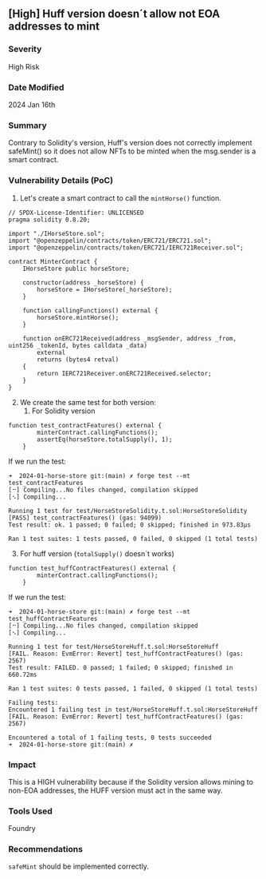 ## [High] Huff version doesn´t allow not EOA addresses to mint

### Severity

High Risk

### Date Modified

2024 Jan 16th

### Summary

Contrary to Solidity's version, Huff's version does not correctly implement safeMint() so it does not allow NFTs to be minted when the msg.sender is a smart contract.

### Vulnerability Details (PoC)

1. Let's create a smart contract to call the `mintHorse()` function.

```
// SPDX-License-Identifier: UNLICENSED
pragma solidity 0.8.20;

import "./IHorseStore.sol";
import "@openzeppelin/contracts/token/ERC721/ERC721.sol";
import "@openzeppelin/contracts/token/ERC721/IERC721Receiver.sol";

contract MinterContract {
    IHorseStore public horseStore;

    constructor(address _horseStore) {
        horseStore = IHorseStore(_horseStore);
    }

    function callingFunctions() external {
        horseStore.mintHorse();
    }

    function onERC721Received(address _msgSender, address _from, uint256 _tokenId, bytes calldata _data)
        external
        returns (bytes4 retval)
    {
        return IERC721Receiver.onERC721Received.selector;
    }
}
```

2. We create the same test for both version:
   1. For Solidity version

```
function test_contractFeatures() external {
        minterContract.callingFunctions();
        assertEq(horseStore.totalSupply(), 1);
    }
```

If we run the test:

```
➜  2024-01-horse-store git:(main) ✗ forge test --mt test_contractFeatures
[⠒] Compiling...No files changed, compilation skipped
[⠢] Compiling...

Running 1 test for test/HorseStoreSolidity.t.sol:HorseStoreSolidity
[PASS] test_contractFeatures() (gas: 94099)
Test result: ok. 1 passed; 0 failed; 0 skipped; finished in 973.83µs

Ran 1 test suites: 1 tests passed, 0 failed, 0 skipped (1 total tests)
```

3.  For huff version (`totalSupply()` doesn´t works)

```
function test_huffContractFeatures() external {
        minterContract.callingFunctions();
    }
```

If we run the test:

```
➜  2024-01-horse-store git:(main) ✗ forge test --mt test_huffContractFeatures
[⠒] Compiling...No files changed, compilation skipped
[⠢] Compiling...

Running 1 test for test/HorseStoreHuff.t.sol:HorseStoreHuff
[FAIL. Reason: EvmError: Revert] test_huffContractFeatures() (gas: 2567)
Test result: FAILED. 0 passed; 1 failed; 0 skipped; finished in 660.72ms

Ran 1 test suites: 0 tests passed, 1 failed, 0 skipped (1 total tests)

Failing tests:
Encountered 1 failing test in test/HorseStoreHuff.t.sol:HorseStoreHuff
[FAIL. Reason: EvmError: Revert] test_huffContractFeatures() (gas: 2567)

Encountered a total of 1 failing tests, 0 tests succeeded
➜  2024-01-horse-store git:(main) ✗
```

### Impact

This is a HIGH vulnerability because if the Solidity version allows mining to non-EOA addresses, the HUFF version must act in the same way.

### Tools Used

Foundry

### Recommendations

`safeMint` should be implemented correctly.
